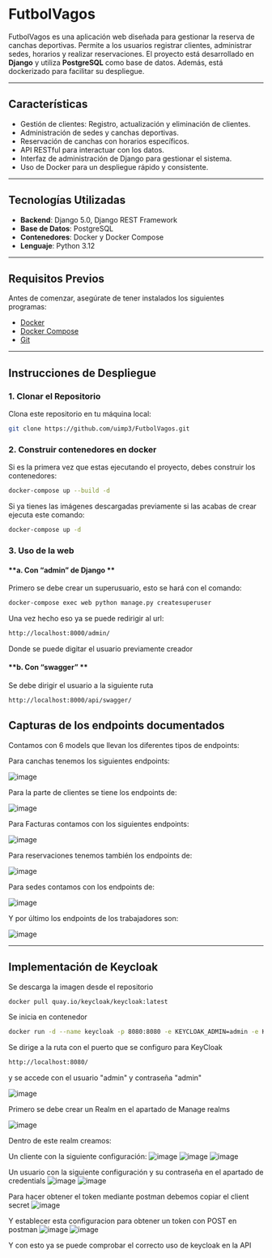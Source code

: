 # FutbolVagos


FutbolVagos es una aplicación web diseñada para gestionar la reserva de canchas deportivas. Permite a los usuarios registrar clientes, administrar sedes, horarios y realizar reservaciones. El proyecto está desarrollado en **Django** y utiliza **PostgreSQL** como base de datos. Además, está dockerizado para facilitar su despliegue.


---


## **Características**
- Gestión de clientes: Registro, actualización y eliminación de clientes.
- Administración de sedes y canchas deportivas.
- Reservación de canchas con horarios específicos.
- API RESTful para interactuar con los datos.
- Interfaz de administración de Django para gestionar el sistema.
- Uso de Docker para un despliegue rápido y consistente.


---


## **Tecnologías Utilizadas**
- **Backend**: Django 5.0, Django REST Framework
- **Base de Datos**: PostgreSQL
- **Contenedores**: Docker y Docker Compose
- **Lenguaje**: Python 3.12


---


## **Requisitos Previos**
Antes de comenzar, asegúrate de tener instalados los siguientes programas:
- [Docker](https://www.docker.com/)
- [Docker Compose](https://docs.docker.com/compose/)
- [Git](https://git-scm.com/)


---
## **Instrucciones de Despliegue**


### **1. Clonar el Repositorio**
Clona este repositorio en tu máquina local:
```bash
git clone https://github.com/uimp3/FutbolVagos.git
```


### **2. Construir contenedores en docker**
Si es la primera vez que estas ejecutando el proyecto, debes construir los contenedores:
```bash
docker-compose up --build -d
```


Si ya tienes las imágenes descargadas previamente si las acabas de crear ejecuta este comando:
```bash
docker-compose up -d
```

### **3. Uso de la web**



#### **a. Con “admin” de Django **
Primero se debe crear un superusuario, esto se hará con el comando:
```bash 
docker-compose exec web python manage.py createsuperuser
```
Una vez hecho eso ya se puede redirigir al url:
```bash
http://localhost:8000/admin/
```


Donde se puede digitar el usuario previamente creador


#### **b. Con “swagger” **
Se debe dirigir el usuario a la siguiente ruta
```bash
http://localhost:8000/api/swagger/
```


## **Capturas de los endpoints documentados**
Contamos con 6 models que llevan los diferentes tipos de endpoints:

Para canchas tenemos los siguientes endpoints:

![image](https://github.com/user-attachments/assets/1f992451-277d-4435-95f6-d8753c8678b4)


Para la parte de clientes se tiene los endpoints de:

![image](https://github.com/user-attachments/assets/1899e6a1-4883-4448-95f3-68ea417803cf)


Para Facturas contamos con los siguientes endpoints:

![image](https://github.com/user-attachments/assets/027de35a-bdee-433a-bac4-72dc54789c20)


Para reservaciones tenemos también los endpoints de:

![image](https://github.com/user-attachments/assets/7bff39bd-188d-4475-bea1-9869b7c5a379)


Para sedes contamos con los endpoints de:

![image](https://github.com/user-attachments/assets/639c9e17-2c67-4021-aa34-5246ad3f7da5)


Y por último los endpoints de los trabajadores son:

![image](https://github.com/user-attachments/assets/290cd393-a9f6-4d9d-ba6e-37e0805934fc)



---


## **Implementación de Keycloak**

Se descarga la imagen desde el repositorio

```bash
docker pull quay.io/keycloak/keycloak:latest 
```

Se inicia en contenedor

```bash
docker run -d --name keycloak -p 8080:8080 -e KEYCLOAK_ADMIN=admin -e KEYCLOAK_ADMIN_PASSWORD=admin quay.io/keycloak/keycloak:latest start-dev
```

Se dirige a la ruta con el puerto que se configuro para KeyCloak 
```bash
http://localhost:8080/
```
y se accede con el usuario "admin" y contraseña "admin"

![image](https://github.com/user-attachments/assets/1556cb4e-93c8-4758-9839-e8a614d2bbdf)


Primero se debe crear un Realm en el apartado de Manage realms

![image](https://github.com/user-attachments/assets/41992a11-6724-48bb-b250-3fa6443cedcf)

Dentro de este realm creamos:

Un cliente con la siguiente configuración:
![image](https://github.com/user-attachments/assets/7d2d99d8-29b2-4980-9ac2-618e99965be1)
![image](https://github.com/user-attachments/assets/8f468da8-2cb0-4fe6-8286-84fb54fdca8b)
![image](https://github.com/user-attachments/assets/e41c2aba-626f-41c4-a0d1-ca20502a7bf1)

Un usuario con la siguiente configuración y su contraseña en el apartado de credentials
![image](https://github.com/user-attachments/assets/0ae12221-771a-43f5-9ffc-e337429276c4)
![image](https://github.com/user-attachments/assets/2d194c8b-78f4-4f69-a2c5-500e55637b9a)

Para hacer obtener el token mediante postman debemos copiar el client secret
![image](https://github.com/user-attachments/assets/3ac9f433-834d-47cf-951c-5b2c68e26731)

Y establecer esta configuracion para obtener un token con POST en postman
![image](https://github.com/user-attachments/assets/53f52b36-42e6-4af3-a491-58dab947d39e)
![image](https://github.com/user-attachments/assets/7f8721ae-0659-432c-87c8-11e3f807e9b5)

Y con esto ya se puede comprobar el correcto uso de keycloak en la API



